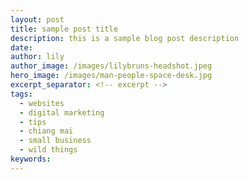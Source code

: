 ```yaml
---
layout: post
title: sample post title
description: this is a sample blog post description
date:
author: lily
author_image: /images/lilybruns-headshot.jpeg
hero_image: /images/man-people-space-desk.jpg
excerpt_separator: <!-- excerpt -->
tags:
  - websites
  - digital marketing
  - tips
  - chiang mai
  - small business
  - wild things
keywords:
---
```



